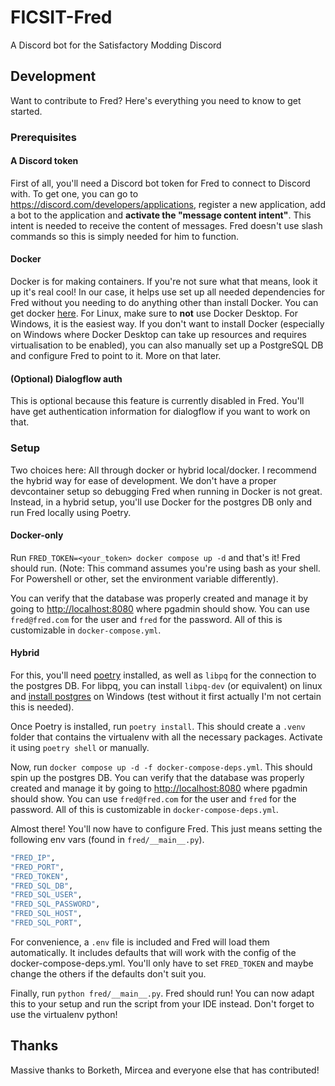 # FICSIT-Fred

A Discord bot for the Satisfactory Modding Discord

## Development

Want to contribute to Fred? Here's everything you need to know to get started.

### Prerequisites

#### A Discord token

First of all, you'll need a Discord bot token for Fred to connect to Discord with.
To get one, you can go to <https://discord.com/developers/applications>, register a new application, add a bot to the application and **activate the "message content intent"**.
This intent is needed to receive the content of messages.
Fred doesn't use slash commands so this is simply needed for him to function.

#### Docker

Docker is for making containers. If you're not sure what that means, look it up it's real cool! In our case, it helps use set up all needed dependencies for Fred without you needing to do anything other than install Docker.
You can get docker [here](https://docs.docker.com/engine/install/). For Linux, make sure to **not** use Docker Desktop. For Windows, it is the easiest way.
If you don't want to install Docker (especially on Windows where Docker Desktop can take up resources and requires virtualisation to be enabled), you can also manually set up a PostgreSQL DB and configure Fred to point to it. More on that later.

#### (Optional) Dialogflow auth

This is optional because this feature is currently disabled in Fred.
You'll have get authentication information for dialogflow if you want to work on that.

### Setup

Two choices here: All through docker or hybrid local/docker.
I recommend the hybrid way for ease of development. We don't have a proper devcontainer setup so debugging Fred when running in Docker is not great.
Instead, in a hybrid setup, you'll use Docker for the postgres DB only and run Fred locally using Poetry.

#### Docker-only

Run `FRED_TOKEN=<your_token> docker compose up -d` and that's it! Fred should run.
(Note: This command assumes you're using bash as your shell. For Powershell or other, set the environment variable differently).

You can verify that the database was properly created and manage it by going to <http://localhost:8080> where pgadmin should show.
You can use `fred@fred.com` for the user and `fred` for the password. All of this is customizable in `docker-compose.yml`.

#### Hybrid

For this, you'll need [poetry](https://python-poetry.org/) installed, as well as `libpq` for the connection to the postgres DB.
For libpq, you can install `libpq-dev` (or equivalent) on linux and [install postgres](https://www.postgresql.org/download/windows/) on Windows (test without it first actually I'm not certain this is needed).

Once Poetry is installed, run `poetry install`. This should create a `.venv` folder that contains the virtualenv with all the necessary packages. Activate it using `poetry shell` or manually.

Now, run `docker compose up -d -f docker-compose-deps.yml`. This should spin up the postgres DB.
You can verify that the database was properly created and manage it by going to <http://localhost:8080> where pgadmin should show.
You can use `fred@fred.com` for the user and `fred` for the password. All of this is customizable in `docker-compose-deps.yml`.

Almost there! You'll now have to configure Fred. This just means setting the following env vars (found in `fred/__main__.py`).

```sh
"FRED_IP",
"FRED_PORT",
"FRED_TOKEN",
"FRED_SQL_DB",
"FRED_SQL_USER",
"FRED_SQL_PASSWORD",
"FRED_SQL_HOST",
"FRED_SQL_PORT",
```

For convenience, a `.env` file is included and Fred will load them automatically. It includes defaults that will work with the config of the docker-compose-deps.yml. You'll only have to set `FRED_TOKEN` and maybe change the others if the defaults don't suit you.

Finally, run `python fred/__main__.py`. Fred should run! You can now adapt this to your setup and run the script from your IDE instead. Don't forget to use the virtualenv python!

## Thanks

Massive thanks to Borketh, Mircea and everyone else that has contributed!
